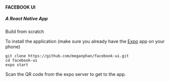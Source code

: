 #### FACEBOOK UI
##### A React Native App
Build from scratch

To install the application (make sure you already have the [Expo](https://apps.apple.com/us/app/expo-client/id982107779) app on your phone)

    git clone https://github.com/meganphan/facebook-ui.git
    cd facebook-ui
    expo start

Scan the QR code from the expo server to get to the app.